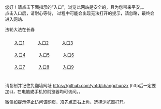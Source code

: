 您好！请点击下面指示的“入口”，浏览此网站是安全的，且为您带来平安。。 <br/>
点击入口后，请耐心等待， 过程中可能会出现无法打开的提示，请忽略，最终会进入网站. </br>

法轮大法在长春<br/>
<div style="padding:10px"><a style="margin:20px" target="_blank" href="https://d37d7ym8hqibbw.cloudfront.net/2Qpsp?xlfqrf" id="ccLink1" rel="nofollow">入口1</a> <a target="_blank" style="margin:20px" href="https://daqwdfc9wd36q.cloudfront.net/2Qpsp?lgtlzp" id="ccLink2" rel="nofollow">入口2</a> <a style="margin:20px" target="_blank" href="https://d10aifyoo9q27n.cloudfront.net/2Qpsp?yjjltzk" id="ccLink3" rel="nofollow">入口3</a></div>

<div style="padding:10px" ><a style="margin:20px" target="_blank" href="https://d37d7ym8hqibbw.cloudfront.net/2Qpsp?xlfqrf" id="ccLink4" rel="nofollow">入口4</a> <a style="margin:20px" href="https://daqwdfc9wd36q.cloudfront.net/2Qpsp?lgtlzp" target="_blank" id="ccLink5" rel="nofollow">入口5</a> <a style="margin:20px" href="https://d10aifyoo9q27n.cloudfront.net/2Qpsp?yjjltzk" target="_blank" id="ccLink6" rel="nofollow">入口6</a></div>

<div style="padding:10px"><a style="margin:20px" target="_blank" href="https://d37d7ym8hqibbw.cloudfront.net/2Qpsp?xlfqrf" id="ccLink7" rel="nofollow">入口7</a> <a style="margin:20px" href="https://daqwdfc9wd36q.cloudfront.net/2Qpsp?lgtlzp" target="_blank" id="ccLink8" rel="nofollow">入口8</a> <a style="margin:20px" target="_blank" href="https://d10aifyoo9q27n.cloudfront.net/2Qpsp?yjjltzk" id="ccLink9" rel="nofollow">入口9</a></div>

<br/>



请复制并记住免翻墙网址 https://github.com/yntd/changchunzx (http后一定要加s)，在电脑或手机的浏览器均可访问。。<br/>

微信如提示停止访问该网页，须先点击右上角，选择浏览器打开。
